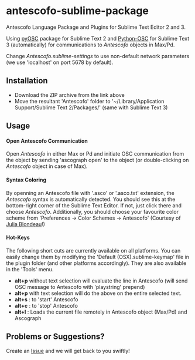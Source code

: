 # antescofo-sublime-package
Antescofo Language Package and Plugins for Sublime Text Editor 2 and 3.

Using [pyOSC](https://trac.v2.nl/wiki/pyOSC) package for Sublime Text 2 and [Python-OSC](https://github.com/attwad/python-osc) for Sublime Text 3 (automatically) for communications to *Antescofo* objects in Max/Pd.

Change *Antescofo.sublime-settings* to use non-default network parameters (we use 'localhost' on port 5678 by default).

## Installation

- Download the ZIP archive from the link above
- Move the resultant 'Antescofo' folder to '~/Library/Application Support/Sublime Text 2/Packages/' (same with Sublime Text 3)

## Usage

#### Open Antescofo Communication

Open *Antescofo* in either Max or Pd and initiate OSC communication from the object by sending 'ascograph open' to the object (or double-clicking on *Antescofo* object in case of Max).

#### Syntax Coloring

By openning an Antescofo file with '.asco' or '.asco.txt' extension, the *Antescofo* syntax is automatically detected. You should see this at the bottom-right corner of the Sublime Text Editor. If not, just click there and choose *Antescofo*.
Additionally, you should choose your favourite color scheme from 'Preferences -> Color Schemes -> Antescofo' (Courtesy of [Julia Blondeau](http://www.juliablondeau.fr/)!) 

#### Hot-Keys

The following short cuts are currently available on all platforms. You can easily change them by modifying the 'Default (OSX).sublime-keymap' file in the plugin folder (and other platforms accordingly). They are also available in the 'Tools' menu.

- **alt+p** without text selection will evaluate the line in Antescofo (will send OSC message to Antescofo with 'playstring' prepend)
- **alt+p** with text selection will do the above on the entire selected text.
- **alt+s** : to 'start' Antescofo
- **alt+c** : to 'stop' Antescofo
- **alt+l** : Loads the current file remotely in Antescofo object (Max/Pd) and Ascograph

## Problems or Suggestions?

Create an [Issue](https://github.com/arshiacont/antescofo-sublime-package/issues) and we will get back to you swiftly!